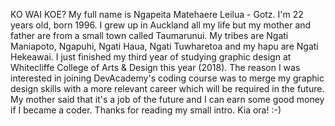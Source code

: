 KO WAI KOE? 
My full name is Ngapeita Matehaere Leilua - Gotz.
I'm 22 years old, born 1996. I grew up in Auckland all my life but my mother and father are from a small town called Taumarunui.
My tribes are Ngati Maniapoto, Ngapuhi, Ngati Haua, Ngati Tuwharetoa and my hapu are Ngati Hekeawai.
I just finished my third year of studying graphic design at Whitecliffe College of Arts & Design this year (2018). 
The reason I was interested in joining DevAcademy's coding course was to merge my graphic design skills with a more relevant career which will be required in the future.
My mother said that it's a job of the future and I can earn some good money if I became a coder.
Thanks for reading my small intro.
Kia ora! :-)
